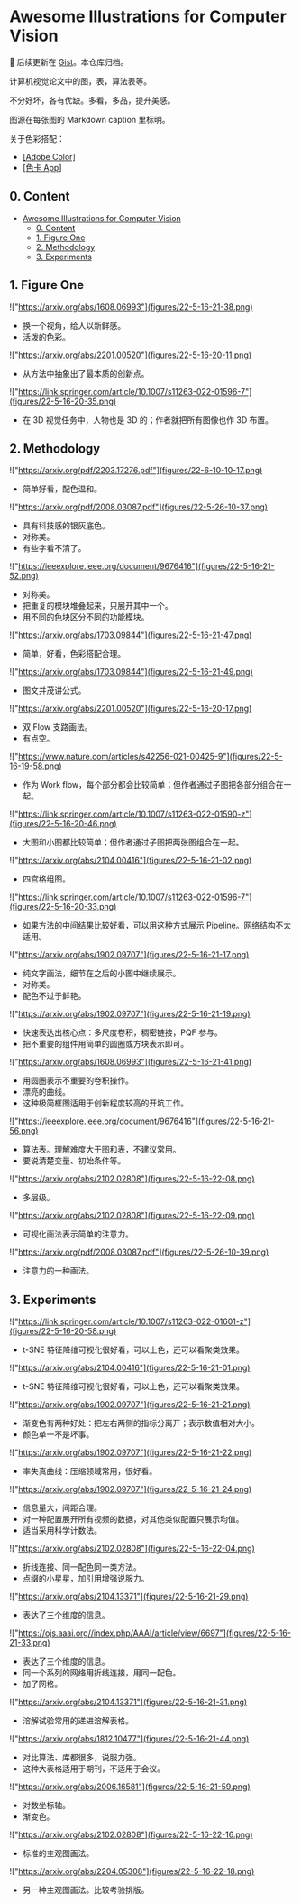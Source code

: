 # Awesome Illustrations for Computer Vision

:rocket: 后续更新在 [Gist](https://gist.github.com/ryanxingql/3746aa1e5d2551dfdd47c62d9c1520db)。本仓库归档。

计算机视觉论文中的图，表，算法表等。

不分好坏，各有优缺。多看，多品，提升美感。

图源在每张图的 Markdown caption 里标明。

关于色彩搭配：

- [[Adobe Color]](https://color.adobe.com/zh/explore/)
- [[色卡 App]](https://apps.apple.com/cn/app/id1207354572)

## 0. Content

- [Awesome Illustrations for Computer Vision](#awesome-illustrations-for-computer-vision)
  - [0. Content](#0-content)
  - [1. Figure One](#1-figure-one)
  - [2. Methodology](#2-methodology)
  - [3. Experiments](#3-experiments)

## 1. Figure One

!["https://arxiv.org/abs/1608.06993"](figures/22-5-16-21-38.png)

- 换一个视角，给人以新鲜感。
- 活泼的色彩。

!["https://arxiv.org/abs/2201.00520"](figures/22-5-16-20-11.png)

- 从方法中抽象出了最本质的创新点。

!["https://link.springer.com/article/10.1007/s11263-022-01596-7"](figures/22-5-16-20-35.png)

- 在 3D 视觉任务中，人物也是 3D 的；作者就把所有图像也作 3D 布置。

## 2. Methodology

!["https://arxiv.org/pdf/2203.17276.pdf"](figures/22-6-10-10-17.png)

- 简单好看，配色温和。

!["https://arxiv.org/pdf/2008.03087.pdf"](figures/22-5-26-10-37.png)

- 具有科技感的银灰底色。
- 对称美。
- 有些字看不清了。

!["https://ieeexplore.ieee.org/document/9676416"](figures/22-5-16-21-52.png)

- 对称美。
- 把重复的模块堆叠起来，只展开其中一个。
- 用不同的色块区分不同的功能模块。

!["https://arxiv.org/abs/1703.09844"](figures/22-5-16-21-47.png)

- 简单，好看，色彩搭配合理。

!["https://arxiv.org/abs/1703.09844"](figures/22-5-16-21-49.png)

- 图文并茂讲公式。

!["https://arxiv.org/abs/2201.00520"](figures/22-5-16-20-17.png)

- 双 Flow 支路画法。
- 有点空。

!["https://www.nature.com/articles/s42256-021-00425-9"](figures/22-5-16-19-58.png)

- 作为 Work flow，每个部分都会比较简单；但作者通过子图把各部分组合在一起。

!["https://link.springer.com/article/10.1007/s11263-022-01590-z"](figures/22-5-16-20-46.png)

- 大图和小图都比较简单；但作者通过子图把两张图组合在一起。

!["https://arxiv.org/abs/2104.00416"](figures/22-5-16-21-02.png)

- 四宫格组图。

!["https://link.springer.com/article/10.1007/s11263-022-01596-7"](figures/22-5-16-20-33.png)

- 如果方法的中间结果比较好看，可以用这种方式展示 Pipeline。网络结构不太适用。

!["https://arxiv.org/abs/1902.09707"](figures/22-5-16-21-17.png)

- 纯文字画法，细节在之后的小图中继续展示。
- 对称美。
- 配色不过于鲜艳。

!["https://arxiv.org/abs/1902.09707"](figures/22-5-16-21-19.png)

- 快速表达出核心点：多尺度卷积，稠密链接，PQF 参与。
- 把不重要的组件用简单的圆圈或方块表示即可。

!["https://arxiv.org/abs/1608.06993"](figures/22-5-16-21-41.png)

- 用圆圈表示不重要的卷积操作。
- 漂亮的曲线。
- 这种极简框图适用于创新程度较高的开坑工作。

!["https://ieeexplore.ieee.org/document/9676416"](figures/22-5-16-21-56.png)

- 算法表。理解难度大于图和表，不建议常用。
- 要说清楚变量、初始条件等。

!["https://arxiv.org/abs/2102.02808"](figures/22-5-16-22-08.png)

- 多层级。

!["https://arxiv.org/abs/2102.02808"](figures/22-5-16-22-09.png)

- 可视化画法表示简单的注意力。

!["https://arxiv.org/pdf/2008.03087.pdf"](figures/22-5-26-10-39.png)

- 注意力的一种画法。

## 3. Experiments

!["https://link.springer.com/article/10.1007/s11263-022-01601-z"](figures/22-5-16-20-58.png)

- t-SNE 特征降维可视化很好看，可以上色，还可以看聚类效果。

!["https://arxiv.org/abs/2104.00416"](figures/22-5-16-21-01.png)

- t-SNE 特征降维可视化很好看，可以上色，还可以看聚类效果。

!["https://arxiv.org/abs/1902.09707"](figures/22-5-16-21-21.png)

- 渐变色有两种好处：把左右两侧的指标分离开；表示数值相对大小。
- 颜色单一不是坏事。

!["https://arxiv.org/abs/1902.09707"](figures/22-5-16-21-22.png)

- 率失真曲线：压缩领域常用，很好看。

!["https://arxiv.org/abs/1902.09707"](figures/22-5-16-21-24.png)

- 信息量大，间距合理。
- 对一种配置展开所有视频的数据，对其他类似配置只展示均值。
- 适当采用科学计数法。

!["https://arxiv.org/abs/2102.02808"](figures/22-5-16-22-04.png)

- 折线连接、同一配色同一类方法。
- 点缀的小星星，加引用增强说服力。

!["https://arxiv.org/abs/2104.13371"](figures/22-5-16-21-29.png)

- 表达了三个维度的信息。

!["https://ojs.aaai.org//index.php/AAAI/article/view/6697"](figures/22-5-16-21-33.png)

- 表达了三个维度的信息。
- 同一个系列的网络用折线连接，用同一配色。
- 加了网格。

!["https://arxiv.org/abs/2104.13371"](figures/22-5-16-21-31.png)

- 溶解试验常用的递进溶解表格。

!["https://arxiv.org/abs/1812.10477"](figures/22-5-16-21-44.png)

- 对比算法、库都很多，说服力强。
- 这种大表格适用于期刊，不适用于会议。

!["https://arxiv.org/abs/2006.16581"](figures/22-5-16-21-59.png)

- 对数坐标轴。
- 渐变色。

!["https://arxiv.org/abs/2102.02808"](figures/22-5-16-22-16.png)

- 标准的主观图画法。

!["https://arxiv.org/abs/2204.05308"](figures/22-5-16-22-18.png)

- 另一种主观图画法。比较考验排版。
